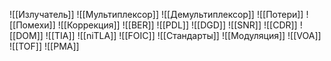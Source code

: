![[Излучатель]]
![[Мультиплексор]]
![[Демультиплексор]]
![[Потери]]
![[Помехи]]
![[Коррекция]]
![[BER]]
![[PDL]]
![[DGD]]
![[SNR]]
![[CDR]]
![[DOM]]
![[TIA]]
![[niTLA]]
![[FOIC]]
![[Стандарты]]
![[Модуляция]]
![[VOA]]
![[TOF]]
![[PMA]]
